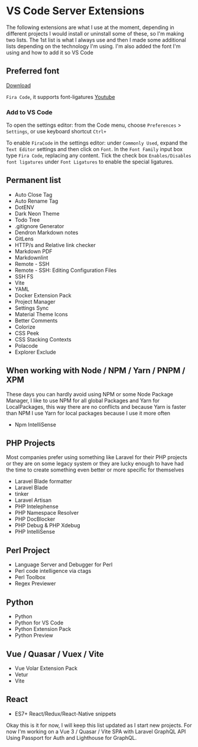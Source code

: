 # VS Code Server Extensions

The following extensions are what I use at the moment, depending in different projects I would install or uninstall some of these, so I'm making two lists. The 1st list is what I always use and then I made some additional lists depending on the technology I'm using. I'm also added the font I'm using and how to add it so VS Code

## Preferred font

[Download](https://fonts.google.com/specimen/Fira+Code)

`Fira Code`, it supports font-ligatures [Youtube](https://www.youtube.com/watch?v=-aI4l2sSwV0)

### Add to VS Code

To open the settings editor: from the Code menu, choose `Preferences` > `Settings`, or use keyboard shortcut `Ctrl+`

To enable `FiraCode` in the settings editor: under `Commonly Used`, expand the `Text Editor` settings and then click on `Font`. In the `Font Family` input box type `Fira Code`, replacing any content. Tick the check box `Enables/Disables font ligatures` under `Font Ligatures` to enable the special ligatures.

## Permanent list

- Auto Close Tag
- Auto Rename Tag
- DotENV
- Dark Neon Theme
- Todo Tree
- .gitignore Generator
- Dendron Markdown notes
- GitLens
- HTTP/s and Relative link checker
- Markdown PDF
- Markdownlint
- Remote - SSH
- Remote - SSH: Editing Configuration Files
- SSH FS
- Vite
- YAML
- Docker Extension Pack
- Project Manager
- Settings Sync
- Material Theme Icons
- Better Comments
- Colorize
- CSS Peek
- CSS Stacking Contexts
- Polacode
- Explorer Exclude

## When working with Node / NPM / Yarn / PNPM / XPM

These days you can hardly avoid using NPM or some Node Package Manager, I like to use NPM for all global Packages and Yarn for LocalPackages, this way there are no conflicts and because Yarn is faster than NPM I use Yarn for local packages because I use it more often

- Npm IntelliSense

## PHP Projects

Most companies prefer using something like Laravel for their PHP projects or they are on some legacy system or they are lucky enough to have had the time to create something even better  or more specific for themselves

- Laravel Blade formatter
- Laravel Blade
- tinker
- Laravel Artisan
- PHP Intelephense
- PHP Namespace Resolver
- PHP DocBlocker
- PHP Debug & PHP Xdebug
- PHP IntelliSense

## Perl Project

- Language Server and Debugger for Perl
- Perl code intelligence via ctags
- Perl Toolbox
- Regex Previewer

## Python

- Python
- Python for VS Code
- Python Extension Pack
- Python Preview

## Vue / Quasar / Vuex / Vite

- Vue Volar Extension Pack
- Vetur
- Vite

## React

- ES7+ React/Redux/React-Native snippets

Okay this is it for now, I will keep this list updated as I start new projects. For now I'm working on a Vue 3 / Quasar  / Vite SPA with Laravel GraphQL API Using Passport for Auth and Lighthouse for GraphQL.
